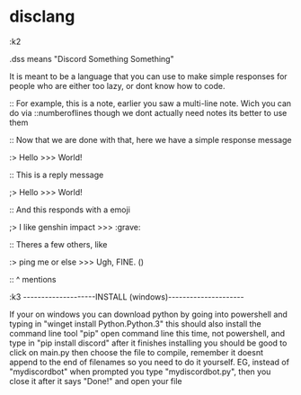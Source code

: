 # disclang

:k2

.dss means "Discord Something Something"

It is meant to be a language that you can use to make simple responses for people who are either too lazy, or dont know how to code.

:: For example, this is a note, earlier you saw a multi-line note. Wich you can do via ::numberoflines
though we dont actually need notes its better to use them

:: Now that we are done with that, here we have a simple response message

:> Hello >>> World!

:: This is a reply message

;> Hello >>> World!

:: And this responds with a emoji

;> I like genshin impact >>> :grave:

:: Theres a few others, like

:> ping me or else >>> Ugh, FINE. ()

:: ^ mentions

:k3
--------------------INSTALL (windows)---------------------

If your on windows you can download python by going into powershell and typing in "winget install Python.Python.3" this should also install the command line tool "pip" open command line this time, not powershell, and type in "pip install discord" after it finishes installing you should be good to click on main.py then choose the file to compile, remember it doesnt append to the end of filenames so you need to do it yourself. EG, instead of "mydiscordbot" when prompted you type "mydiscordbot.py", then you close it after it says "Done!" and open your file
